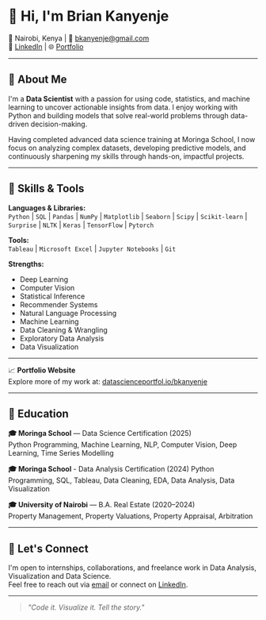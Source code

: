 # 👋 Hi, I'm Brian Kanyenje

📍 Nairobi, Kenya | 📧 bkanyenje@gmail.com  
🔗 [LinkedIn](https://www.linkedin.com/in/brian-kanyenje-bk/) | 🌐 [Portfolio](https://www.datascienceportfol.io/bkanyenje)

---

## 🧠 About Me

I'm a **Data Scientist** with a passion for using code, statistics, and machine learning to uncover actionable insights from data. I enjoy working with Python and building models that solve real-world problems through data-driven decision-making.

Having completed advanced data science training at Moringa School, I now focus on analyzing complex datasets, developing predictive models, and continuously sharpening my skills through hands-on, impactful projects.

---

## 💼 Skills & Tools

**Languages & Libraries:**  
`Python` | `SQL` | `Pandas` | `NumPy` | `Matplotlib` | `Seaborn` | `Scipy` | `Scikit-learn` | `Surprise` | `NLTK` | `Keras` | `TensorFlow` | `Pytorch`

**Tools:**  
`Tableau` | `Microsoft Excel` | `Jupyter Notebooks` | `Git`

**Strengths:** 
- Deep Learning
- Computer Vision
- Statistical Inference  
- Recommender Systems
- Natural Language Processing
- Machine Learning
- Data Cleaning & Wrangling  
- Exploratory Data Analysis  
- Data Visualization  



---

📈 **Portfolio Website**  
Explore more of my work at: [datascienceportfol.io/bkanyenje](https://www.datascienceportfol.io/bkanyenje)

---

## 📘 Education

**🎓 Moringa School** — Data Science Certification (2025)  
Python Programming, Machine Learning, NLP, Computer Vision, Deep Learning, Time Series Modelling

**🎓 Moringa School** - Data Analysis Certification (2024)
Python Programming, SQL, Tableau, Data Cleaning, EDA, Data Analysis, Data Visualization

**🎓 University of Nairobi** — B.A. Real Estate (2020–2024)  
Property Management, Property Valuations, Property Appraisal, Arbitration

---

## 🤝 Let's Connect

I'm open to internships, collaborations, and freelance work in Data Analysis, Visualization and Data Science.  
Feel free to reach out via [email](mailto:bkanyenje@gmail.com) or connect on [LinkedIn]([https://www.linkedin.com/in/brian-kanyenje-72818b358](https://www.linkedin.com/in/brian-kanyenje-bk/)).

---

> *"Code it. Visualize it. Tell the story."*

